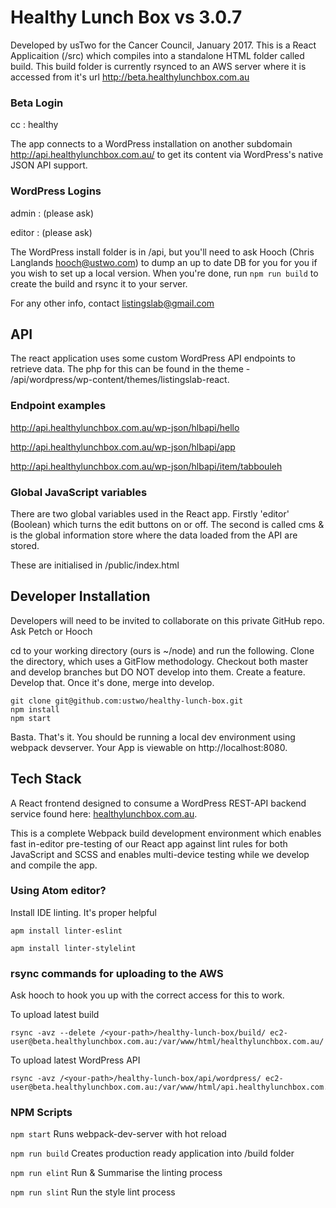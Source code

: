 # Healthy Lunch Box vs 3.0.7

Developed by usTwo for the Cancer Council, January 2017. This is a React Applicaition
(/src) which compiles into a standalone HTML folder called build. This build folder is
currently rsynced to an AWS server where it is accessed from it's url
http://beta.healthylunchbox.com.au

### Beta Login

cc : healthy

The app connects to a WordPress installation on another subdomain http://api.healthylunchbox.com.au/
to get its content via WordPress's native JSON API support.

### WordPress Logins

admin : (please ask)

editor : (please ask)

The WordPress install folder is in /api, but you'll need to ask Hooch (Chris Langlands <hooch@ustwo.com>)
to dump an up to date DB for you for you if you wish to set up a local version. When you're done, run ```npm run build``` to create the build and rsync it to your server.

For any other info, contact listingslab@gmail.com

## API
The react application uses some custom WordPress API endpoints to retrieve data. The php for this
can be found in the theme - /api/wordpress/wp-content/themes/listingslab-react.

### Endpoint examples
http://api.healthylunchbox.com.au/wp-json/hlbapi/hello

http://api.healthylunchbox.com.au/wp-json/hlbapi/app

http://api.healthylunchbox.com.au/wp-json/hlbapi/item/tabbouleh

### Global JavaScript variables
There are two global variables used in the React app. Firstly 'editor' (Boolean) which turns the edit buttons on or off. The second is called cms & is the global information store where the data loaded from the API are stored.

These are initialised in /public/index.html

## Developer Installation
Developers will need to be invited to collaborate on this private GitHub repo. Ask Petch or Hooch

cd to your working directory (ours is ~/node) and run the following. Clone the directory,
which uses a GitFlow methodology. Checkout both master and develop branches but DO NOT
develop into them. Create a feature. Develop that. Once it's done, merge into develop.

```
git clone git@github.com:ustwo/healthy-lunch-box.git
npm install
npm start
```

Basta. That's it. You should be running a local dev environment using webpack devserver. Your App is viewable on http://localhost:8080.

## Tech Stack

A React frontend designed to consume a WordPress REST-API backend service found here:
[healthylunchbox.com.au](http://api.healthylunchbox.com.au/).

This is a complete Webpack build development environment which enables fast in-editor pre-testing of our React app against lint rules for both JavaScript and SCSS and enables multi-device testing while we develop and compile the app.

### Using Atom editor?

Install IDE linting. It's proper helpful

```apm install linter-eslint```

```apm install linter-stylelint```

### rsync commands for uploading to the AWS

Ask hooch to hook you up with the correct access for this to work.

To upload latest build

```
rsync -avz --delete /<your-path>/healthy-lunch-box/build/ ec2-user@beta.healthylunchbox.com.au:/var/www/html/healthylunchbox.com.au/
```

To upload latest WordPress API

```
rsync -avz /<your-path>/healthy-lunch-box/api/wordpress/ ec2-user@beta.healthylunchbox.com.au:/var/www/html/api.healthylunchbox.com.au/
```

### NPM Scripts

```npm start```
Runs webpack-dev-server with hot reload

```npm run build```
Creates production ready application into /build folder

```npm run elint```
Run & Summarise the linting process

```npm run slint```
Run the style lint process
